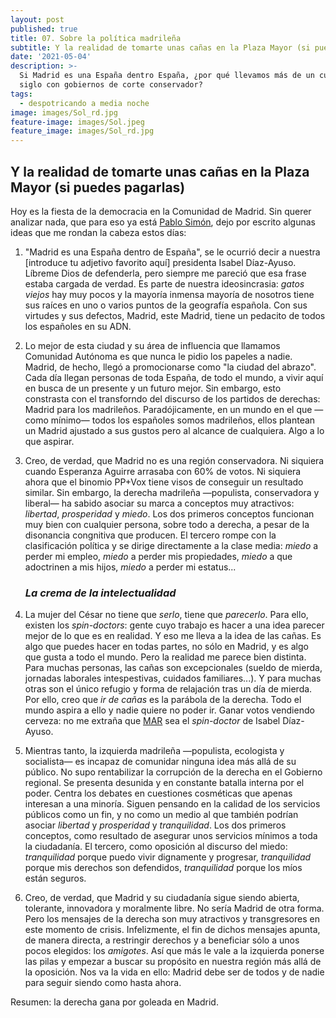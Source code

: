 ```yaml
---
layout: post
published: true
title: 07. Sobre la política madrileña
subtitle: Y la realidad de tomarte unas cañas en la Plaza Mayor (si puedes pagarlas)
date: '2021-05-04'
description: >-
  Si Madrid es una España dentro España, ¿por qué llevamos más de un cuarto de
  siglo con gobiernos de corte conservador?
tags:
  - despotricando a media noche
image: images/Sol_rd.jpg
feature-image: images/Sol.jpeg
feature_image: images/Sol_rd.jpg
---
```

## Y la realidad de tomarte unas cañas en la Plaza Mayor (si puedes pagarlas)

Hoy es la fiesta de la democracia en la Comunidad de Madrid. Sin querer analizar nada, que para eso ya está [Pablo Simón](https://twitter.com/kanciller?s=20), dejo por escrito algunas ideas que me rondan la cabeza estos días:

1. "Madrid es una España dentro de España", se le ocurrió decir a nuestra \[introduce tu adjetivo favorito aquí\] presidenta Isabel Díaz-Ayuso. Líbreme Dios de defenderla, pero siempre me pareció que esa frase estaba cargada de verdad. Es parte de nuestra ideosincrasia: *gatos viejos* hay muy pocos y la mayoría inmensa mayoría de nosotros tiene sus raíces en uno o varios puntos de la geografía española. Con sus virtudes y sus defectos, Madrid, este Madrid, tiene un pedacito de todos los españoles en su ADN.

2. Lo mejor de esta ciudad y su área de influencia que llamamos Comunidad Autónoma es que nunca le pidio los papeles a nadie. Madrid, de hecho, llegó a promocionarse como "la ciudad del abrazo". Cada día llegan personas de toda España, de todo el mundo, a vivir aquí en busca de un presente y un futuro mejor. Sin embargo, esto constrasta con el transforndo del discurso de los partidos de derechas: Madrid para los madrileños. Paradójicamente, en un mundo en el que —como mínimo— todos los españoles somos madrileños, ellos plantean un Madrid ajustado a sus gustos pero al alcance de cualquiera. Algo a lo que aspirar.
   
   <!--more-->    
   
3. Creo, de verdad, que Madrid no es una región conservadora. Ni siquiera cuando Esperanza Aguirre arrasaba con 60% de votos. Ni siquiera ahora que el binomio PP+Vox tiene visos de conseguir un resultado similar. Sin embargo, la derecha madrileña —populista, conservadora y liberal— ha sabido asociar su marca a conceptos muy atractivos: *libertad*, *prosperidad* y *miedo*. Los dos primeros conceptos funcionan muy bien con cualquier persona, sobre todo a derecha, a pesar de la disonancia congnitiva que producen. El tercero rompe con la clasificación política y se dirige directamente a la clase media: *miedo* a perder mi empleo, *miedo* a perder mis propiedades, *miedo* a que adoctrinen a mis hijos, *miedo* a perder mi estatus...
   
   ### _La crema de la intelectualidad_    
   
4. La mujer del César no tiene que *serlo*, tiene que *parecerlo*. Para ello, existen los *spin-doctors*: gente cuyo trabajo es hacer a una idea parecer mejor de lo que es en realidad. Y eso me lleva a la idea de las cañas. Es algo que puedes hacer en todas partes, no sólo en Madrid, y es algo que gusta a todo el mundo. Pero la realidad me parece bien distinta. Para muchas personas, las cañas son excepcionales (sueldo de mierda, jornadas laborales intespestivas, cuidados familiares...). Y para muchas otras son el único refugio y forma de relajación tras un día de mierda. Por ello, creo que *ir de cañas* es la parábola de la derecha. Todo el mundo aspira a ello y nadie quiere no poder ir. Ganar votos vendiendo cerveza: no me extraña que [MAR](elplural.com/politica/los-genoveses/miguel-angel-rodriguez-el-portavoz-aznarista-reincidente_209802102) sea el *spin-doctor* de Isabel Díaz-Ayuso.

5. Mientras tanto, la izquierda madrileña —populista, ecologista y socialista— es incapaz de comunidar ninguna idea más allá de su público. No supo rentabilizar la corrupción de la derecha en el Gobierno regional. Se presenta desunida y en constante batalla interna por el poder. Centra los debates en cuestiones cosméticas que apenas interesan a una minoría. Siguen pensando en la calidad de los servicios públicos como un fin, y no como un medio al que también podrían asociar *libertad* y *prosperidad* y *tranquilidad*. Los dos primeros conceptos, como resultado de asegurar unos servicios mínimos a toda la ciudadanía. El tercero, como oposición al discurso del miedo: *tranquilidad* porque puedo vivir dignamente y progresar, *tranquilidad* porque mis derechos son defendidos, *tranquilidad* porque los míos están seguros.

6. Creo, de verdad, que Madrid y su ciudadanía sigue siendo abierta, tolerante, innovadora y moralmente libre. No sería Madrid de otra forma. Pero los mensajes de la derecha son muy atractivos y transgresores en este momento de crisis. Infelizmente, el fin de dichos mensajes apunta, de manera directa, a restringir derechos y a beneficiar sólo a unos pocos elegidos: los *amigotes*. Así que más le vale a la izquierda ponerse las pilas y empezar a buscar su propósito en nuestra región más allá de la oposición. Nos va la vida en ello: Madrid debe ser de todos y de nadie para seguir siendo como hasta ahora.

Resumen: la derecha gana por goleada en Madrid.
